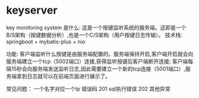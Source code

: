 # keyserver
key monitoring system
是什么: 这是一个按键监听系统的服务端。这即是一个B/S架构（按键数据分析）,也是一个C/S架构（用户按键日志传输）。
技术栈: springboot + mybatis-plus + nio

功能: 客户端监听什么按键是由服务端配置的。服务端保持开启,客户端开启就会向服务端建立一个tcp（5002端口）连接,获得监听按键后客户端断开连接;
客户端每隔15秒会向服务端发送监听日志,因此需要建立一个新的tcp连接（5001端口）,服务端拿到日志就可以在前端页面进行展示了。

常见问题：
一个名字对应一个Ip
错误码  201  sql执行错误
202  其他异常